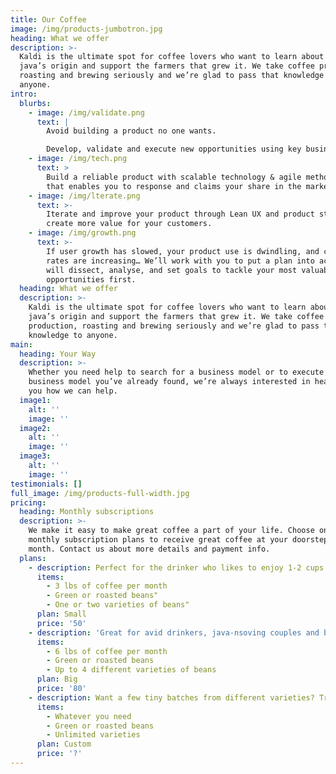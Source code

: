 ```yaml
---
title: Our Coffee
image: /img/products-jumbotron.jpg
heading: What we offer
description: >-
  Kaldi is the ultimate spot for coffee lovers who want to learn about their
  java’s origin and support the farmers that grew it. We take coffee production,
  roasting and brewing seriously and we’re glad to pass that knowledge to
  anyone.
intro:
  blurbs:
    - image: /img/validate.png
      text: |
        Avoid building a product no one wants. 

        Develop, validate and execute new opportunities using key business tools
    - image: /img/tech.png
      text: >
        Build a reliable product with scalable technology & agile methodologies
        that enables you to response and claims your share in the market.
    - image: /img/lterate.png
      text: >-
        Iterate and improve your product through Lean UX and product strategy to
        create more value for your customers.
    - image: /img/growth.png
      text: >-
        If user growth has slowed, your product use is dwindling, and churn
        rates are increasing… We’ll work with you to put a plan into action that
        will dissect, analyse, and set goals to tackle your most valuable
        opportunities first.
  heading: What we offer
  description: >-
    Kaldi is the ultimate spot for coffee lovers who want to learn about their
    java’s origin and support the farmers that grew it. We take coffee
    production, roasting and brewing seriously and we’re glad to pass that
    knowledge to anyone. 
main:
  heading: Your Way
  description: >-
    Whether you need help to search for a business model or to execute a
    business model you’ve already found, we’re always interested in hearing from
    you how we can help. 
  image1:
    alt: ''
    image: ''
  image2:
    alt: ''
    image: ''
  image3:
    alt: ''
    image: ''
testimonials: []
full_image: /img/products-full-width.jpg
pricing:
  heading: Monthly subscriptions
  description: >-
    We make it easy to make great coffee a part of your life. Choose one of our
    monthly subscription plans to receive great coffee at your doorstep each
    month. Contact us about more details and payment info.
  plans:
    - description: Perfect for the drinker who likes to enjoy 1-2 cups per day.
      items:
        - 3 lbs of coffee per month
        - Green or roasted beans"
        - One or two varieties of beans"
      plan: Small
      price: '50'
    - description: 'Great for avid drinkers, java-nsoving couples and bigger crowds'
      items:
        - 6 lbs of coffee per month
        - Green or roasted beans
        - Up to 4 different varieties of beans
      plan: Big
      price: '80'
    - description: Want a few tiny batches from different varieties? Try our custom plan
      items:
        - Whatever you need
        - Green or roasted beans
        - Unlimited varieties
      plan: Custom
      price: '?'
---
```


